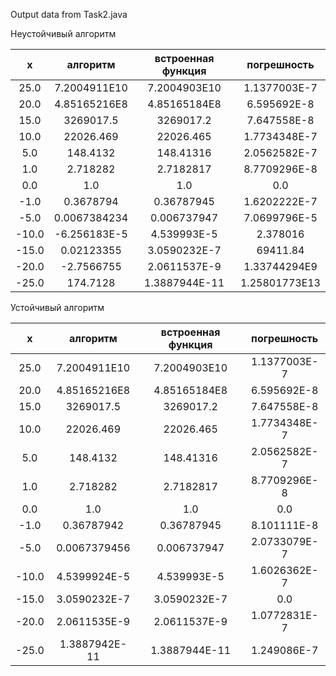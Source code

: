 Output data from Task2.java

Неустойчивый алгоритм

|       x       |   алгоритм  |встроенная функция|   погрешность |
|:-------------:|:-----------:|:----------------:|:-------------:|
|      25.0     |7.2004911E10 |     7.2004903E10 |1.1377003E-7   |
|      20.0     |4.85165216E8 |     4.85165184E8 |6.595692E-8    |
|      15.0     |   3269017.5 |    3269017.2     |7.647558E-8    |
|      10.0     |   22026.469 |    22026.465     |1.7734348E-7  |
|      5.0      | 148.4132    |    148.41316     |2.0562582E-7  |
|      1.0      |   2.718282  |      2.7182817   |8.7709296E-8    |
|      0.0      |      1.0    |        1.0       |      0.0      |
|     -1.0      |0.3678794    |    0.36787945    |1.6202222E-7   |
|     -5.0      |0.0067384234 |    0.006737947   |7.0699796E-5     |
|    -10.0      |-6.256183E-5 |    4.539993E-5   |2.378016     |
|    -15.0      |0.02123355   |    3.0590232E-7  |69411.84     |
|    -20.0      |-2.7566755   |    2.0611537E-9  |    1.33744294E9       |
|    -25.0      |174.7128     |    1.3887944E-11 |1.25801773E13|

Устойчивый алгоритм

|       x       |   алгоритм  |встроенная функция|   погрешность |
|:-------------:|:-----------:|:----------------:|:-------------:|
  25.0 |    7.2004911E10 |    7.2004903E10 |   1.1377003E-7
  20.0 |    4.85165216E8 |    4.85165184E8 |    6.595692E-8
  15.0 |       3269017.5 |       3269017.2 |    7.647558E-8
  10.0 |       22026.469 |       22026.465 |   1.7734348E-7
   5.0 |        148.4132 |       148.41316 |   2.0562582E-7
   1.0 |        2.718282 |       2.7182817 |   8.7709296E-8
   0.0 |             1.0 |             1.0 |            0.0
  -1.0 |      0.36787942 |      0.36787945 |    8.101111E-8
  -5.0 |    0.0067379456 |     0.006737947 |   2.0733079E-7
 -10.0 |    4.5399924E-5 |     4.539993E-5 |   1.6026362E-7
 -15.0 |    3.0590232E-7 |    3.0590232E-7 |            0.0
 -20.0 |    2.0611535E-9 |    2.0611537E-9 |   1.0772831E-7
 -25.0 |   1.3887942E-11 |   1.3887944E-11 |    1.249086E-7